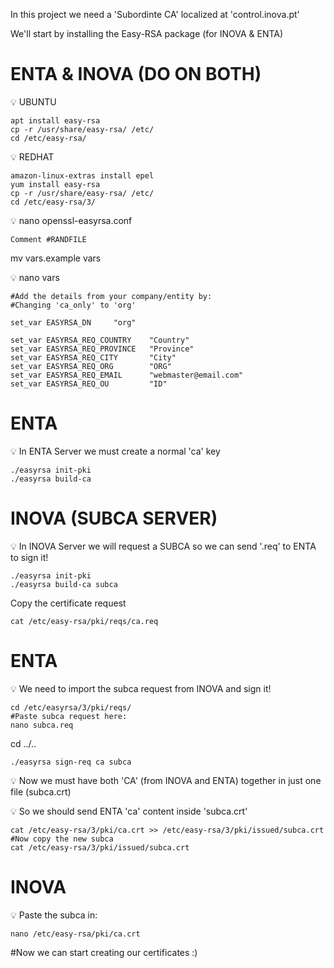 In this project we need a 'Subordinte CA' localized at 'control.inova.pt'

We'll start by installing the Easy-RSA package (for INOVA & ENTA)
# ENTA & INOVA (DO ON BOTH)
💡  UBUNTU

    apt install easy-rsa
    cp -r /usr/share/easy-rsa/ /etc/
    cd /etc/easy-rsa/
💡  REDHAT
    
    amazon-linux-extras install epel
    yum install easy-rsa
    cp -r /usr/share/easy-rsa/ /etc/
    cd /etc/easy-rsa/3/
💡  nano openssl-easyrsa.conf

    Comment #RANDFILE

mv vars.example vars

💡  nano vars

    #Add the details from your company/entity by:
    #Changing 'ca_only' to 'org'
    
    set_var EASYRSA_DN     "org"

    set_var EASYRSA_REQ_COUNTRY    "Country"
    set_var EASYRSA_REQ_PROVINCE   "Province"
    set_var EASYRSA_REQ_CITY       "City"
    set_var EASYRSA_REQ_ORG        "ORG"
    set_var EASYRSA_REQ_EMAIL      "webmaster@email.com"
    set_var EASYRSA_REQ_OU         "ID"
    
# ENTA

💡  In ENTA Server we must create a normal 'ca' key

    ./easyrsa init-pki
    ./easyrsa build-ca
   
# INOVA (SUBCA SERVER)

💡  In INOVA Server we will request a SUBCA so we can send '.req' to ENTA to sign it!

    ./easyrsa init-pki
    ./easyrsa build-ca subca
Copy the certificate request

    cat /etc/easy-rsa/pki/reqs/ca.req
    
# ENTA

💡  We need to import the subca request from INOVA and sign it!

    cd /etc/easyrsa/3/pki/reqs/
    #Paste subca request here:
    nano subca.req
cd ../..

    ./easyrsa sign-req ca subca
💡  Now we must have both 'CA' (from INOVA and ENTA) together in just one file (subca.crt)

💡  So we should send ENTA 'ca' content inside 'subca.crt'

    cat /etc/easy-rsa/3/pki/ca.crt >> /etc/easy-rsa/3/pki/issued/subca.crt
    #Now copy the new subca
    cat /etc/easy-rsa/3/pki/issued/subca.crt
# INOVA

💡  Paste the subca in:

    nano /etc/easy-rsa/pki/ca.crt
    
#Now we can start creating our certificates :)
